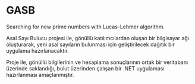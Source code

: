 # GASB
Searching for new prime numbers with Lucas-Lehmer algorithm.

Asal Sayı Bulucu projesi ile, gönüllü katılımcılardan oluşan bir bilgisayar ağı oluşturarak, yeni asal sayıların bulunması için geliştirilecek dağıtık bir uygulama hazırlanacaktır.

Proje ile, gönüllü bilgilerinin ve hesaplama sonuçlarının ortak bir veritabanı üzerinde saklandığı, bulut üzerinden çalışan bir .NET uygulaması hazırlanması amaçlanmıştır.
